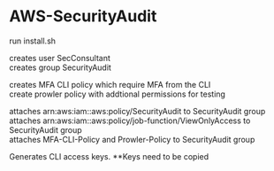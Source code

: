 # AWS-SecurityAudit

run install.sh

creates user SecConsultant\
creates group SecurityAudit

creates MFA CLI policy which require MFA from the CLI\
create prowler policy with addtional permissions for testing

attaches arn:aws:iam::aws:policy/SecurityAudit to SecurityAudit group\
attaches arn:aws:iam::aws:policy/job-function/ViewOnlyAccess to SecurityAudit group\
attaches MFA-CLI-Policy and Prowler-Policy to SecurityAudit group

Generates CLI access keys.  **Keys need to be copied
